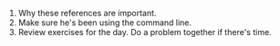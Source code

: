 1. Why these references are important.
2. Make sure he's been using the command line.
3. Review exercises for the day. Do a problem together if there's time.
